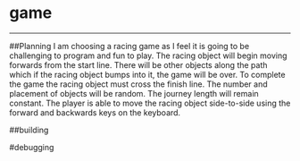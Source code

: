 # game
---
##Planning
I am choosing a racing game as I feel it is going to be challenging to program and fun to play. The racing object will begin moving forwards from the start line. There will be other objects along the path which if the racing object bumps into it, the game will be over. To complete the game the racing object must cross the finish line. The number and placement of objects will be random. The journey length will remain constant. The player is able to move the racing object side-to-side using the forward and backwards keys on the keyboard.

##building

#debugging